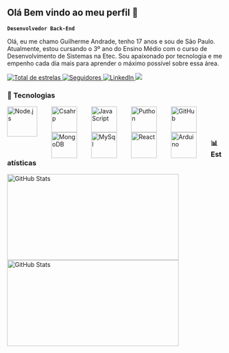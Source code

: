 ## Olá Bem vindo ao meu perfil 🌹

**`Desenvolvedor Back-End`**

  Olá, eu me chamo Guilherme Andrade, tenho 17 anos e sou de São Paulo. Atualmente, estou cursando o 3º ano do Ensino Médio com o curso de Desenvolvimento de Sistemas na Etec. Sou apaixonado por tecnologia e me empenho cada dia mais para aprender o máximo possível sobre essa área.
  <p align="left">
    <a href="https://github.com/AndradeDeve?tab=repositories&sort=stargazers">
        <img 
            alt="Total de estrelas" 
            title="Total de estrelas GitHub" 
            src="https://custom-icon-badges.demolab.com/github/stars/AndradeDeve?color=55960c&style=for-the-badge&labelColor=488207&logo=star&label=estrelas"
        />
    </a>
    <a href="https://github.com/AndradeDeve?tab=followers">
        <img 
            alt="Seguidores" 
            title="Me siga no GitHub" 
            src="https://custom-icon-badges.demolab.com/github/followers/AndradeDeve?color=236ad3&labelColor=1155ba&style=for-the-badge&logo=github&label=Seguidores&logoColor=white"
        />
    </a>
    <a href="https://www.linkedin.com/in/Guilherme Andrade/" target="_blank">
    <img 
        alt="LinkedIn" 
        title="Me adicione no LinkedIn" 
        src="https://img.shields.io/badge/LinkedIn-0077B5?style=for-the-badge&logo=linkedin&logoColor=white"
        />
    </a>
    <a>
      <img src="https://cdn.jsdelivr.net/gh/devicons/devicon@latest/icons/linkedin/linkedin-original.svg" />
    </a>
</p>


### 🤖 Tecnologias
<p>
  <img 
      align="left" 
      alt="Node.js"
      title="Node.js" 
      width="70px" 
      style="padding-right: 30px;" 
      src="https://cdn.jsdelivr.net/gh/devicons/devicon@latest/icons/nodejs/nodejs-original-wordmark.svg"
    />
    <img 
      align="left" 
      alt="Csahrp"
      title="Csahrp" 
      width="60px" 
      style="padding-right: 30px;" 
      src="https://cdn.jsdelivr.net/gh/devicons/devicon@latest/icons/csharp/csharp-original.svg" 
      />
    <img 
    align="left" 
    alt="JavaScript"
    title="JavaScript" 
    width="60px" 
    style="padding-right: 30px;" 
    src="https://cdn.jsdelivr.net/gh/devicons/devicon@latest/icons/javascript/javascript-original.svg" 
      />
    <img 
      align="left" 
      alt="Puthon"
      title="Python" 
      width="60px" 
      style="padding-right: 30px;" 
      src="https://cdn.jsdelivr.net/gh/devicons/devicon@latest/icons/python/python-original.svg" 
      />        
    <img 
      align="left" 
      alt="GitHub"
      title="GitHub" 
      width="60px" 
      style="padding-right: 30px;" 
      src="https://cdn.jsdelivr.net/gh/devicons/devicon@latest/icons/github/github-original-wordmark.svg" 
      />
    <img
      align="left" 
      alt="MongoDB"
      title="MongoDB" 
      width="60px" 
      style="padding-right: 30px;" 
      src="https://cdn.jsdelivr.net/gh/devicons/devicon@latest/icons/mongodb/mongodb-original-wordmark.svg" />  
    <img 
    align="left" 
    alt="MySql"
    title="MySql" 
    width="60px" 
    style="padding-right: 30px;" 
    src="https://cdn.jsdelivr.net/gh/devicons/devicon@latest/icons/mysql/mysql-original.svg" 
      />
    <img 
    align="left" 
    alt="React"
    title="React" 
    width="60px" 
    style="padding-right: 30px;" 
    src="https://cdn.jsdelivr.net/gh/devicons/devicon@latest/icons/react/react-original.svg" 
      />
    <img 
    align="left" 
    alt="Arduino"
    title="Arduino" 
    width="60px" 
    style="padding-right: 30px;" 
    src="https://cdn.jsdelivr.net/gh/devicons/devicon@latest/icons/arduino/arduino-original.svg" 
      />      
</p>

<br/>
<br/>
<br/>

### 📊 Estatísticas
<p>
  <img
    aling="left"
    alt="GitHub Stats"
    height="200"
    width="400"
    style="padding-right: 10px;"
    src="https://github-readme-stats.vercel.app/api?username=AndradeDeve&show_icons=true&theme=dark&include_all_commits=true&locale=pt-br&custom_title=Estatísticas"
    />
    <img
    aling="left"
    alt="GitHub Stats"
    height="200"
    width="400"
    style="padding-right: 10px;"
    src="https://github-readme-stats.vercel.app/api/top-langs/?username=AndradeDeve&theme=dark&custom_title=Tecnologias&langs_count=9"
    />
</p>
